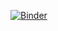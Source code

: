[//]: # "https://mybinder.org/v2/gh/enriqueartal/AnOrbifoldFundamentalGroup/master?filepath=Orbifold235.ipynb>"

[![Binder](https://mybinder.org/badge_logo.svg)](https://mybinder.org/v2/gh/enriqueartal/AnOrbifoldFundamentalGroup/master?filepath=Orbifold235.ipynb)
